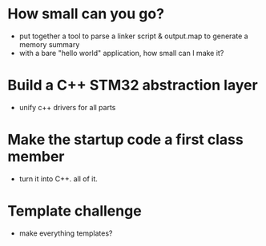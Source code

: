 # How small can you go?
- put together a tool to parse a linker script & output.map to generate a memory summary
- with a bare "hello world" application, how small can I make it?

# Build a C++ STM32 abstraction layer
- unify c++ drivers for all parts

# Make the startup code a first class member
- turn it into C++. all of it.

# Template challenge
- make everything templates?